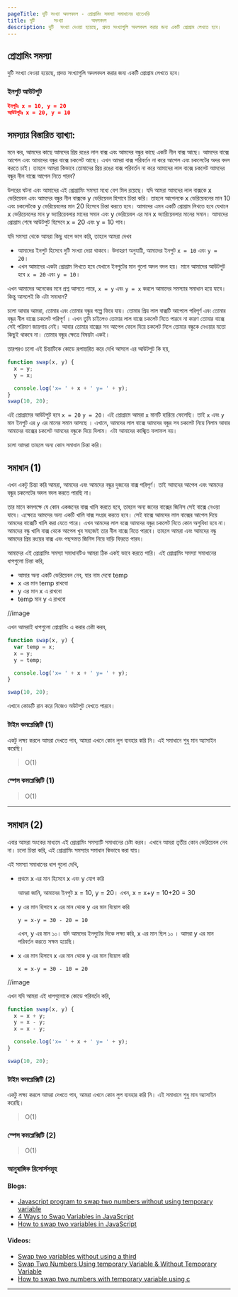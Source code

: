 ```yaml
---
pageTitle: দুটি সংখ্যা অদলবদল - প্রোগ্রামিং সমস্যা সমাধানের হাতেখড়ি
title: দুটি      সংখ্যা         অদলবদল
description: দুটি  সংখ্যা দেওয়া হয়েছে, প্রদত্ত সংখ্যাগুলি অদলবদল করার জন্য একটি প্রোগ্রাম লেখতে হবে।
---
```


## প্রোগ্রামিং সমস্যা

দুটি সংখ্যা দেওয়া হয়েছে, প্রদত্ত সংখ্যাগুলি অদলবদল করার জন্য একটি প্রোগ্রাম লেখতে হবে।

### ইনপুট আউটপুট

```json
ইনপুটঃ x = 10, y = 20
আউটপুটঃ x = 20, y = 10

```

## সমস্যার বিস্তারিত ব্যাখ্যা:

মনে কর, আমদের কাছে আমদের প্রিয় রঙের লাল বাক্স এবং আমদের বন্ধুর কাছে একটি নীল বাক্স আছে। আমদের বাক্সে আপেল এবং আমাদের বন্ধুর বাক্সে চকলেট আছে। এখন আমরা বাক্স পরিবর্তন না করে আপেল এবং চকলেটের অদর বদল করতে চাই। তাহলে আমরা কিভাবে তোমাদের প্রিয় রঙের বাক্স পরিবর্তন না করে আমাদের লাল বাক্সে চকলেট আমদের বন্ধুর নীল বাক্সে আপেল নিতে পারব?

উপরের ঘটনা এবং আমাদের এই প্রোগ্রামিং সমস্যা মধ্যে বেশ মিল রয়েছে। যদি আমরা আমদের লাল বাক্সকে x ভেরিয়েবল এবং আমদের বন্ধুর নীল বাক্সকে y ভেরিয়েবল হিসাবে চিন্তা করি। তাহলে আপেলকে x ভেরিয়েবলের মান 10 এবং চকলেটকে y ভেরিয়েবলের মান 20 হিসেবে চিন্তা করতে হবে। আমাদের এমন একটি প্রোগ্রাম লিখতে হবে যেখানে x ভেরিয়েবলের মান y ভ্যারিয়েবলার মানের সমান এবং y ভেরিয়েবল এর মান x ভ্যারিয়েবলার মানের সমান। আমাদের প্রোগ্রাম শেষে আউটপুট হিসেবে x = 20 এবং y = 10 পাব।

যদি সমস্যা থেকে আমরা কিছু ধাপে ভাগ করি, তাহলে আমরা দেখব

- আমাদের ইনপুট হিসেবে দুটি সংখ্যা দেয়া থাকবে। উদাহরণ অনুযায়ী, আমাদের ইনপুট `x = 10` এবং `y = 20`।
- এখন আমাদের একটা প্রোগ্রাম লিখতে হবে যেখানে ইনপুটের মান গুলো অদল বদল হয়। মানে আমাদের আউটপুট হবে `x = 20` এবং `y = 10`।

এখন আমাদের অনেকের মনে প্রশ্ন আসতে পারে, `x = y` এবং `y = x` করলে আমাদের সমস্যার সমাধান হয়ে যাবে। কিন্তু আসলেই কি এটা সমাধান?

চলো আবার আমরা, তোমার এবং তোমার বন্ধুর গল্পে ফিরে যায়। তোমার প্রিয় লাল বাক্সটি আপেলে পরিপূর্ণ এবং তোমার বন্ধুর নীল বাক্সে চকলেট পরিপূর্ণ । এখন তুমি চাইলেও তোমার লাল বাক্সে চকলেট নিতে পারবে না কারণ তোমার বাক্সে সেই পরিমাণ জায়গায় নেই। আবার তোমার বাক্সের সব আপেল ফেলে দিয়ে চকলেট নিলে তোমার বন্ধুকে দেওয়ার মতো কিছুই থাকবে না। তোমার বন্ধুর ক্ষেত্রে বিষয়টা একই।

তারপরও চলো এই চিন্তাটিকে কোডে রূপান্তরিত করে দেখি আসলে এর আউটপুট কি হয়,

```js
function swap(x, y) {
  x = y;
  y = x;

  console.log('x= ' + x + ' y= ' + y);
}
swap(10, 20);
```

এই প্রোগ্রামের আউটপুট হবে `x = 20` `y = 20`। এই প্রোগ্রামে আমরা `x` মানটি হারিয়ে ফেলেছি। তাই `x` এবং `y` মান ইনপুট এর `y` এর মানের সমান আসছে । এখানে, আমদের লাল বাক্সে আমদের বন্ধুর সব চকলেট নিয়ে নিলাম আবার আমাদের বাক্সের চকলেট আমদের বন্ধুকে দিয়ে দিলাম। এটা আমাদের কাঙ্খিত ফলাফল নয়।

চলো আমরা তাহলে অন্য কোন সমাধান চিন্তা করি।

## সমাধান (1)

এখন একটু চিন্তা করি আমরা, আমদের এবং আমদের বন্ধুর দুজনের বাক্স পরিপূর্ণ। তাই আমদের আপেল এবং আমদের বন্ধুর চকলেটের অদল বদল করতে পারছি না।

তার মানে কমপক্ষে যে কোন একজনের বাক্স খালি করতে হবে, তাহলে অন্য জনের বাক্সের জিনিস সেই বাক্সে নেওয়া যাবে। এক্ষেত্রে আমদের অন্য একটি খালি বাক্স সংগ্রহ করতে হবে। সেই বাক্সে আমদের লাল বাক্সের আপেল দিয়ে আমদের বাক্সেটি খালি করা যেতে পারে। এখন আমদের লাল বক্সে আমদের বন্ধুর চকলেট নিতে কোন অসুবিধা হবে না। আমদের বন্ধু খালি বাক্স থেকে আপেল খুব সহজেই তার নীল বাক্সে নিতে পারবে। তাহলে আমরা এবং আমদের বন্ধু আমদের প্রিয় রংয়ের বাক্স এবং পছন্দমত জিনিস নিয়ে বাড়ি ফিরতে পারব।

আমাদের এই প্রোগ্রামিং সমস্যা সমাধানটিও আমরা ঠিক একই ভাবে করতে পারি। এই প্রোগ্রামিং সমস্যা সমাধানের ধাপগুলো চিন্তা করি,

- আমার অন্য একটি ভেরিয়েবল নেব, যার নাম দেবো temp
- x এর মান temp রাখবো
- y এর মান x এ রাখবো
- temp মান y এ রাখবো

//image

এখন আমরাই ধাপগুলো প্রোগ্রামিং এ করার চেষ্টা করব,

```js
function swap(x, y) {
  var temp = x;
  x = y;
  y = temp;

  console.log('x= ' + x + ' y= ' + y);
}

swap(10, 20);
```

এখানে কোডটি রান করে নিজেও অউটপুট দেখতে পারবে।

### টাইম কমপ্লেক্সিটি (1)

একটু লক্ষ্য করলে আমরা দেখতে পাব, আমরা এখনে কোন লুপ ব্যবহার করি নি। এই সমাধানে শুধু মান অ্যাসাইন করেছি।

> O(1)

### স্পেস কমপ্লেক্সিটি (1)

> O(1)

---

## সমাধান (2)

এবার আমরা অংকের মাধ্যমে এই প্রোগ্রামিং সমস্যাটি সমাধানের চেষ্টা করব। এখানে আমরা তৃতীয় কোন ভেরিয়েবল নেব না। চলো চিন্তা করি, এই প্রোগ্রামিং সমস্যার সমাধান কিভাবে করা যায়।

এই সমস্যা সমাধানের ধাপ গুলো দেখি,

- প্রথমে x এর মান হিসেবে x এবং y যোগ করি

  আমরা জানি, আমাদের ইনপুট x = 10, y = 20। এখন, x = x+y = 10+20 = 30

- y এর মান হিসাবে x এর মান থেকে y এর মান বিয়োগ করি

  `y = x-y = 30 - 20 = 10`

  এখন, y এর মান ১০। যদি আমদের ইনপুটের দিকে লক্ষ্য করি, x এর মান ছিল ১০ । আমরা y এর মান পরিবর্তন করতে সক্ষম হয়েছি।

- x এর মান হিসাবে x এর মান থেকে y এর মান বিয়োগ করি

  `x = x-y = 30 - 10 = 20`

//image

এখন যদি আমরা এই ধাপগুলোকে কোডে পরিবর্তন করি,

```js
function swap(x, y) {
  x = x + y;
  y = x - y;
  x = x - y;

  console.log('x= ' + x + ' y= ' + y);
}

swap(10, 20);
```

### টাইম কমপ্লেক্সিটি (2)

একটু লক্ষ্য করলে আমরা দেখতে পাব, আমরা এখনে কোন লুপ ব্যবহার করি নি। এই সমাধানে শুধু মান অ্যাসাইন করেছি।

> O(1)

### স্পেস কমপ্লেক্সিটি (2)

> O(1)

### আনুষাঙ্গিক রিসোর্সসমুহ

#### Blogs:

- [Javascript program to swap two numbers without using temporary variable](https://www.geeksforgeeks.org/javascript-program-to-swap-two-numbers-without-using-temporary-variable/)
- [4 Ways to Swap Variables in JavaScript](https://dmitripavlutin.com/swap-variables-javascript/)
- [How to swap two variables in JavaScript](https://stackoverflow.com/questions/16201656/how-to-swap-two-variables-in-javascript)

#### Videos:

- [Swap two variables without using a third](https://www.youtube.com/watch?v=QByHja4dm9c)
- [Swap Two Numbers Using temporary Variable & Without Temporary Variable](https://www.youtube.com/watch?v=uuIh9oD9Fck)
- [How to swap two numbers with temporary variable using c](https://www.youtube.com/watch?v=da64tXRWRQA)

---
